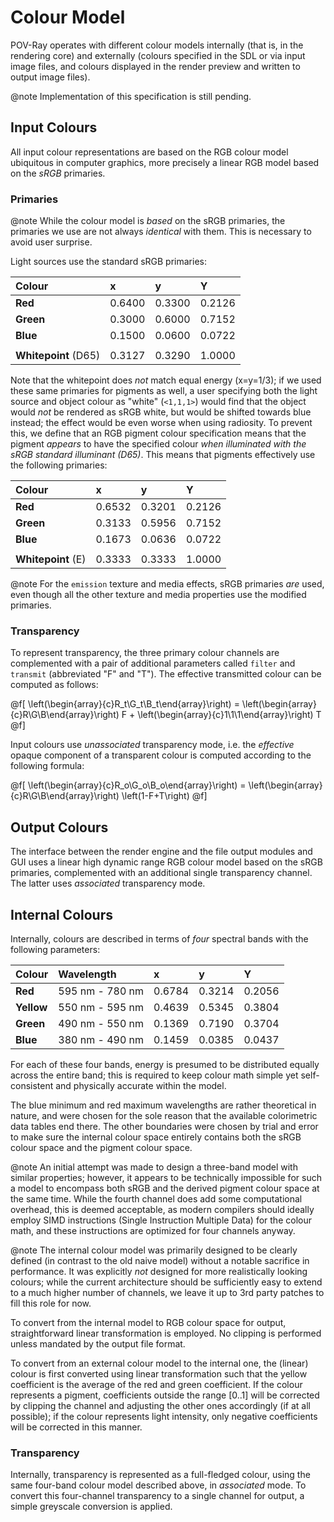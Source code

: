 Colour Model
============

POV-Ray operates with different colour models internally (that is, in the rendering core) and externally (colours
specified in the SDL or via input image files, and colours displayed in the render preview and written to output image
files).

@note   Implementation of this specification is still pending.


Input Colours
-------------

All input colour representations are based on the RGB colour model ubiquitous in computer graphics, more precisely a
linear RGB model based on the _sRGB_ primaries.

### Primaries

@note   While the colour model is _based_ on the sRGB primaries, the primaries we use are not always _identical_ with
        them. This is necessary to avoid user surprise.

Light sources use the standard sRGB primaries:

| Colour               | x      | y      | Y      |
|:---------------------|:-------|:-------|:-------|
| **Red**              | 0.6400 | 0.3300 | 0.2126 |
| **Green**            | 0.3000 | 0.6000 | 0.7152 |
| **Blue**             | 0.1500 | 0.0600 | 0.0722 |
|                      |        |        |        |
| **Whitepoint** (D65) | 0.3127 | 0.3290 | 1.0000 |

Note that the whitepoint does _not_ match equal energy (x=y=1/3); if we used these same primaries for pigments as well,
a user specifying both the light source and object colour as "white" (`<1,1,1>`) would find that the object would _not_
be rendered as sRGB white, but would be shifted towards blue instead; the effect would be even worse when using
radiosity. To prevent this, we define that an RGB pigment colour specification means that the pigment _appears_ to have
the specified colour _when illuminated with the sRGB standard illuminant (D65)_. This means that pigments effectively
use the following primaries:

| Colour               | x      | y      | Y      |
|:---------------------|:-------|:-------|:-------|
| **Red**              | 0.6532 | 0.3201 | 0.2126 |
| **Green**            | 0.3133 | 0.5956 | 0.7152 |
| **Blue**             | 0.1673 | 0.0636 | 0.0722 |
|                      |        |        |        |
| **Whitepoint** (E)   | 0.3333 | 0.3333 | 1.0000 |

@note   For the `emission` texture and media effects, sRGB primaries _are_ used, even though all the other texture and
        media properties use the modified primaries.

### Transparency

To represent transparency, the three primary colour channels are complemented with a pair of additional parameters
called `filter` and `transmit` (abbreviated "F" and "T"). The effective transmitted colour can be computed as follows:

@f[
\left(\begin{array}{c}R_t\\G_t\\B_t\end{array}\right) =
\left(\begin{array}{c}R\\G\\B\end{array}\right) F + \left(\begin{array}{c}1\\1\\1\end{array}\right) T
@f]

Input colours use _unassociated_ transparency mode, i.e. the _effective_ opaque component of a transparent colour is
computed according to the following formula:

@f[
\left(\begin{array}{c}R_o\\G_o\\B_o\end{array}\right) =
\left(\begin{array}{c}R\\G\\B\end{array}\right) \left(1-F+T\right)
@f]


Output Colours
--------------

The interface between the render engine and the file output modules and GUI uses a linear high dynamic range RGB colour
model based on the sRGB primaries, complemented with an additional single transparency channel. The latter uses
_associated_ transparency mode.


Internal Colours
----------------

Internally, colours are described in terms of _four_ spectral bands with the following parameters:

| Colour               | Wavelength      | x      | y      | Y      |
|:---------------------|:----------------|:-------|:-------|:-------|
| **Red**              | 595 nm - 780 nm | 0.6784 | 0.3214 | 0.2056 |
| **Yellow**           | 550 nm - 595 nm | 0.4639 | 0.5345 | 0.3804 |
| **Green**            | 490 nm - 550 nm | 0.1369 | 0.7190 | 0.3704 |
| **Blue**             | 380 nm - 490 nm | 0.1459 | 0.0385 | 0.0437 |

For each of these four bands, energy is presumed to be distributed equally across the entire band; this is required to
keep colour math simple yet self-consistent and physically accurate within the model.

The blue minimum and red maximum wavelengths are rather theoretical in nature, and were chosen for the sole reason that
the available colorimetric data tables end there. The other boundaries were chosen by trial and error to make sure the
internal colour space entirely contains both the sRGB colour space and the pigment colour space.

@note   An initial attempt was made to design a three-band model with similar properties; however, it appears to be
        technically impossible for such a model to encompass both sRGB and the derived pigment colour space at the same
        time. While the fourth channel does add some computational overhead, this is deemed acceptable, as modern
        compilers should ideally employ SIMD instructions (Single Instruction Multiple Data) for the colour math, and
        these instructions are optimized for four channels anyway.

@note   The internal colour model was primarily designed to be clearly defined (in contrast to the old naive model)
        without a notable sacrifice in performance. It was explicitly _not_ designed for more realistically looking
        colours; while the current architecture should be sufficiently easy to extend to a much higher number of
        channels, we leave it up to 3rd party patches to fill this role for now.

To convert from the internal model to RGB colour space for output, straightforward linear transformation is employed.
No clipping is performed unless mandated by the output file format.

To convert from an external colour model to the internal one, the (linear) colour is first converted using linear
transformation such that the yellow coefficient is the average of the red and green coefficient. If the colour
represents a pigment, coefficients outside the range [0..1] will be corrected by clipping the channel and adjusting the
other ones accordingly (if at all possible); if the colour represents light intensity, only negative coefficients will
be corrected in this manner.

### Transparency

Internally, transparency is represented as a full-fledged colour, using the same four-band colour model described above,
in _associated_ mode. To convert this four-channel transparency to a single channel for output, a simple greyscale
conversion is applied.
